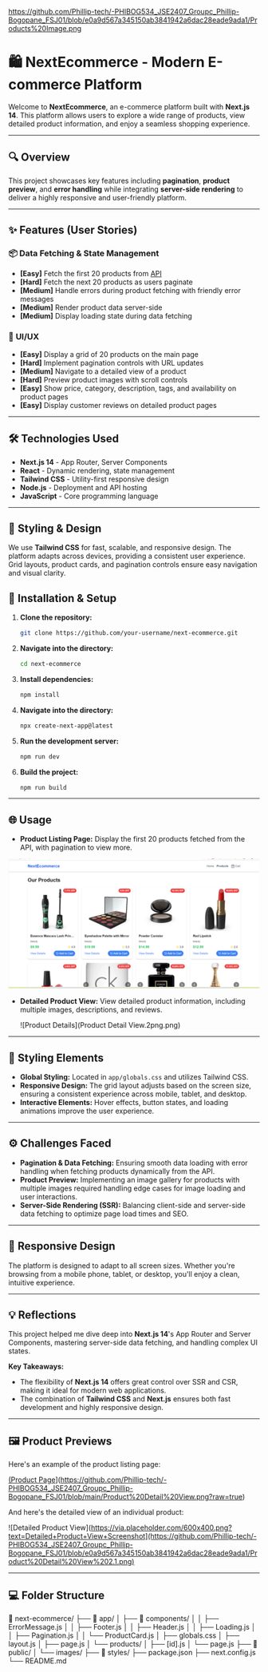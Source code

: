 https://github.com/Phillip-tech/-PHIBOG534_JSE2407_Groupc_Phillip-Bogopane_FSJ01/blob/e0a9d567a345150ab3841942a6dac28eade9ada1/Products%20Image.png

# 🛍️ NextEcommerce - Modern E-commerce Platform

Welcome to **NextEcommerce**, an e-commerce platform built with **Next.js 14**. This platform allows users to explore a wide range of products, view detailed product information, and enjoy a seamless shopping experience. 

---

## 🔍 Overview
This project showcases key features including **pagination**, **product preview**, and **error handling** while integrating **server-side rendering** to deliver a highly responsive and user-friendly platform.

---

## ✨ Features (User Stories)

### 📦 **Data Fetching & State Management**
- **[Easy]** Fetch the first 20 products from [API](https://next-ecommerce-api.vercel.app/products)
- **[Hard]** Fetch the next 20 products as users paginate
- **[Medium]** Handle errors during product fetching with friendly error messages
- **[Medium]** Render product data server-side
- **[Medium]** Display loading state during data fetching

### 🎨 **UI/UX**
- **[Easy]** Display a grid of 20 products on the main page
- **[Hard]** Implement pagination controls with URL updates
- **[Medium]** Navigate to a detailed view of a product
- **[Hard]** Preview product images with scroll controls
- **[Easy]** Show price, category, description, tags, and availability on product pages
- **[Easy]** Display customer reviews on detailed product pages

---

## 🛠️ Technologies Used

- **Next.js 14** - App Router, Server Components
- **React** - Dynamic rendering, state management
- **Tailwind CSS** - Utility-first responsive design
- **Node.js** - Deployment and API hosting
- **JavaScript** - Core programming language

---

## 🎨 Styling & Design

We use **Tailwind CSS** for fast, scalable, and responsive design. The platform adapts across devices, providing a consistent user experience. Grid layouts, product cards, and pagination controls ensure easy navigation and visual clarity.

## 🚀 Installation & Setup

1. **Clone the repository:**
    ```bash
    git clone https://github.com/your-username/next-ecommerce.git
    ```


2. **Navigate into the directory:**
    ```bash
    cd next-ecommerce

3. **Install dependencies:**
    ```bash
    npm install
    ```
4. **Navigate into the directory:**
    ```bash
    npx create-next-app@latest
    ```

5. **Run the development server:**
    ```bash
    npm run dev
    ```

6. **Build the project:**
    ```bash
    npm run build
    ```

---

## 🌐 Usage

- **Product Listing Page:**
  Display the first 20 products fetched from the API, with pagination to view more.
  
![Product Page alt](https://raw.githubusercontent.com/Phillip-tech/-PHIBOG534_JSE2407_Groupc_Phillip-Bogopane_FSJ01/e0a9d567a345150ab3841942a6dac28eade9ada1/Products%20Image.png)

- **Detailed Product View:**
  View detailed product information, including multiple images, descriptions, and reviews.
  
  ![Product Details](Product Detail View.2png.png)

---

## 🎨 Styling Elements

- **Global Styling:** Located in `app/globals.css` and utilizes Tailwind CSS.
- **Responsive Design:** The grid layout adjusts based on the screen size, ensuring a consistent experience across mobile, tablet, and desktop.
- **Interactive Elements:** Hover effects, button states, and loading animations improve the user experience.

---

## ⚙️ Challenges Faced

- **Pagination & Data Fetching:** Ensuring smooth data loading with error handling when fetching products dynamically from the API.
- **Product Preview:** Implementing an image gallery for products with multiple images required handling edge cases for image loading and user interactions.
- **Server-Side Rendering (SSR):** Balancing client-side and server-side data fetching to optimize page load times and SEO.

---

## 📱 Responsive Design

The platform is designed to adapt to all screen sizes. Whether you're browsing from a mobile phone, tablet, or desktop, you'll enjoy a clean, intuitive experience.

---

## 💡 Reflections

This project helped me dive deep into **Next.js 14**'s App Router and Server Components, mastering server-side data fetching, and handling complex UI states. 

**Key Takeaways:**
- The flexibility of **Next.js 14** offers great control over SSR and CSR, making it ideal for modern web applications.
- The combination of **Tailwind CSS** and **Next.js** ensures both fast development and highly responsive design.

---

## 🖼️ Product Previews

Here's an example of the product listing page:

[(Product Page](https://github.com/Phillip-tech/-PHIBOG534_JSE2407_Groupc_Phillip-Bogopane_FSJ01/blob/e0a9d567a345150ab3841942a6dac28eade9ada1/Products%20View.png)](https://github.com/Phillip-tech/-PHIBOG534_JSE2407_Groupc_Phillip-Bogopane_FSJ01/blob/main/Product%20Detail%20View.png?raw=true)

And here's the detailed view of an individual product:

![Detailed Product View](https://via.placeholder.com/600x400.png?text=Detailed+Product+View+Screenshot](https://github.com/Phillip-tech/-PHIBOG534_JSE2407_Groupc_Phillip-Bogopane_FSJ01/blob/e0a9d567a345150ab3841942a6dac28eade9ada1/Product%20Detail%20View%202.1.png)

---

## 💻 Folder Structure

📂 next-ecommerce/ ├── 📂 app/ │ ├── 📂 components/ │ │ ├── ErrorMessage.js │ │ ├── Footer.js │ │ ├── Header.js │ │ ├── Loading.js │ │ ├── Pagination.js │ │ └── ProductCard.js │ ├── globals.css │ ├── layout.js │ ├── page.js │ └── products/ │ ├── [id].js │ └── page.js ├── 📂 public/ │ └── images/ ├── 📂 styles/ ├── package.json ├── next.config.js └── README.md
